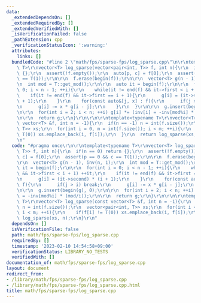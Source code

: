 ```yaml
---
data:
  _extendedDependsOn: []
  _extendedRequiredBy: []
  _extendedVerifiedWith: []
  _isVerificationFailed: false
  _pathExtension: cpp
  _verificationStatusIcon: ':warning:'
  attributes:
    links: []
  bundledCode: "#line 2 \"math/fps/sparse-fps/log_sparse.cpp\"\n\r\ntemplate<typename\
    \ T>\r\nvector<T> log_sparse(vector<pair<int, T>> f, int n){\r\n  if(n == 0) return\
    \ {};\r\n  assert(!f.empty());\r\n  auto[p, c] = f[0];\r\n  assert(p == 0 && c\
    \ == T(1));\r\n\r\n  f.erase(begin(f));\r\n\r\n  vector<T> g(n - 1), inv(n, 1);\r\
    \n  int mod = T::get_mod();\r\n\r\n  auto it = begin(f);\r\n\r\n  for(int i =\
    \ 0; i < n - 1; ++i){\r\n    while(it != end(f) && it->first < i + 1) ++it;\r\n\
    \    if(it != end(f) && it->first == i + 1){\r\n      g[i] = (it->second) * (i\
    \ + 1);\r\n    }\r\n    for(const auto&[j, x] : f){\r\n      if(j > i) break;\r\
    \n      g[i] -= x * g[i - j];\r\n    }\r\n  }\r\n\r\n  g.insert(begin(g), 0);\r\
    \n\r\n  for(int i = 2; i < n; ++i) g[i] *= (inv[i] = -inv[mod%i] * (mod/i));\r\
    \n\r\n  return g;\r\n}\r\n\r\n\r\ntemplate<typename T>\r\nvector<T> log_sparse(const\
    \ vector<T> &f, int n = -1){\r\n  if(n == -1) n = int(f.size());\r\n  vector<pair<int,\
    \ T>> xs;\r\n  for(int i = 0, m = int(f.size()); i < m; ++i){\r\n    if(f[i] !=\
    \ T(0)) xs.emplace_back(i, f[i]);\r\n  }\r\n  return log_sparse(xs, n);\r\n}\r\
    \n"
  code: "#pragma once\r\n\r\ntemplate<typename T>\r\nvector<T> log_sparse(vector<pair<int,\
    \ T>> f, int n){\r\n  if(n == 0) return {};\r\n  assert(!f.empty());\r\n  auto[p,\
    \ c] = f[0];\r\n  assert(p == 0 && c == T(1));\r\n\r\n  f.erase(begin(f));\r\n\
    \r\n  vector<T> g(n - 1), inv(n, 1);\r\n  int mod = T::get_mod();\r\n\r\n  auto\
    \ it = begin(f);\r\n\r\n  for(int i = 0; i < n - 1; ++i){\r\n    while(it != end(f)\
    \ && it->first < i + 1) ++it;\r\n    if(it != end(f) && it->first == i + 1){\r\
    \n      g[i] = (it->second) * (i + 1);\r\n    }\r\n    for(const auto&[j, x] :\
    \ f){\r\n      if(j > i) break;\r\n      g[i] -= x * g[i - j];\r\n    }\r\n  }\r\
    \n\r\n  g.insert(begin(g), 0);\r\n\r\n  for(int i = 2; i < n; ++i) g[i] *= (inv[i]\
    \ = -inv[mod%i] * (mod/i));\r\n\r\n  return g;\r\n}\r\n\r\n\r\ntemplate<typename\
    \ T>\r\nvector<T> log_sparse(const vector<T> &f, int n = -1){\r\n  if(n == -1)\
    \ n = int(f.size());\r\n  vector<pair<int, T>> xs;\r\n  for(int i = 0, m = int(f.size());\
    \ i < m; ++i){\r\n    if(f[i] != T(0)) xs.emplace_back(i, f[i]);\r\n  }\r\n  return\
    \ log_sparse(xs, n);\r\n}\r\n"
  dependsOn: []
  isVerificationFile: false
  path: math/fps/sparse-fps/log_sparse.cpp
  requiredBy: []
  timestamp: '2023-02-10 14:54:58+09:00'
  verificationStatus: LIBRARY_NO_TESTS
  verifiedWith: []
documentation_of: math/fps/sparse-fps/log_sparse.cpp
layout: document
redirect_from:
- /library/math/fps/sparse-fps/log_sparse.cpp
- /library/math/fps/sparse-fps/log_sparse.cpp.html
title: math/fps/sparse-fps/log_sparse.cpp
---
```


